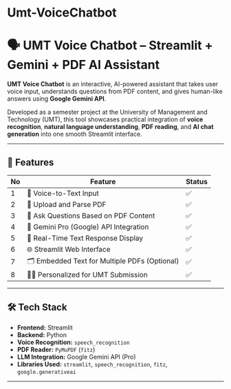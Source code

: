 # Umt-VoiceChatbot
# 🗣️ UMT Voice Chatbot – Streamlit + Gemini + PDF AI Assistant

**UMT Voice Chatbot** is an interactive, AI-powered assistant that takes user voice input, understands questions from PDF content, and gives human-like answers using **Google Gemini API**.

Developed as a semester project at the University of Management and Technology (UMT), this tool showcases practical integration of **voice recognition**, **natural language understanding**, **PDF reading**, and **AI chat generation** into one smooth Streamlit interface.

---

## 🧠 Features

| No | Feature                                 | Status |
|----|------------------------------------------|--------|
| 1  | 🎤 Voice-to-Text Input                    | ✅     |
| 2  | 📄 Upload and Parse PDF                   | ✅     |
| 3  | 💬 Ask Questions Based on PDF Content     | ✅     |
| 4  | 🤖 Gemini Pro (Google) API Integration    | ✅     |
| 5  | 🧾 Real-Time Text Response Display        | ✅     |
| 6  | 🌐 Streamlit Web Interface                | ✅     |
| 7  | 🗂️ Embedded Text for Multiple PDFs (Optional) | ✅ |
| 8  | 👩‍🎓 Personalized for UMT Submission       | ✅     |

---

## 🛠️ Tech Stack

- **Frontend:** Streamlit
- **Backend:** Python
- **Voice Recognition:** `speech_recognition`
- **PDF Reader:** `PyMuPDF` (`fitz`)
- **LLM Integration:** Google Gemini API (Pro)
- **Libraries Used:** `streamlit`, `speech_recognition`, `fitz`, `google.generativeai`

---

